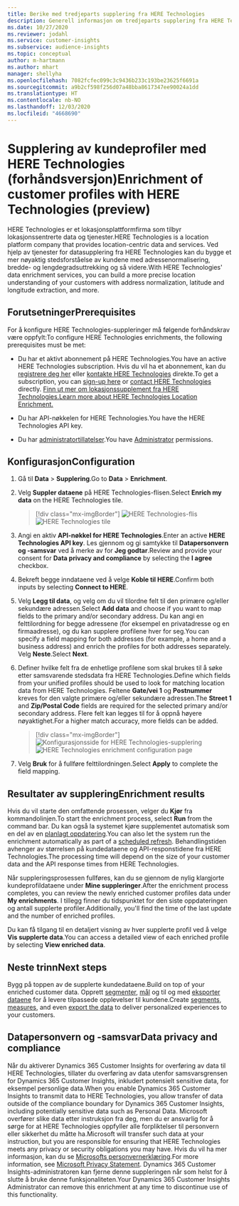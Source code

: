 ```yaml
---
title: Berike med tredjeparts supplering fra HERE Technologies
description: Generell informasjon om tredjeparts supplering fra HERE Technologies.
ms.date: 10/27/2020
ms.reviewer: jodahl
ms.service: customer-insights
ms.subservice: audience-insights
ms.topic: conceptual
author: m-hartmann
ms.author: mhart
manager: shellyha
ms.openlocfilehash: 7082fcfec099c3c9436b233c193be23625f6691a
ms.sourcegitcommit: a9b2cf598f256d07a48bba8617347ee90024a1dd
ms.translationtype: HT
ms.contentlocale: nb-NO
ms.lasthandoff: 12/03/2020
ms.locfileid: "4668690"
---
```

# <a name="enrichment-of-customer-profiles-with-here-technologies-preview"></a><span data-ttu-id="14aa3-103">Supplering av kundeprofiler med HERE Technologies (forhåndsversjon)</span><span class="sxs-lookup"><span data-stu-id="14aa3-103">Enrichment of customer profiles with HERE Technologies (preview)</span></span>

<span data-ttu-id="14aa3-104">HERE Technologies er et lokasjonsplattformfirma som tilbyr lokasjonssentrerte data og tjenester.</span><span class="sxs-lookup"><span data-stu-id="14aa3-104">HERE Technologies is a location platform company that provides location-centric data and services.</span></span> <span data-ttu-id="14aa3-105">Ved hjelp av tjenester for datasupplering fra HERE Technologies kan du bygge et mer nøyaktig stedsforståelse av kundene med adressenormalisering, bredde- og lengdegradsuttrekking og så videre.</span><span class="sxs-lookup"><span data-stu-id="14aa3-105">With HERE Technologies' data enrichment services, you can build a more precise location understanding of your customers with address normalization, latitude and longitude extraction, and more.</span></span>

## <a name="prerequisites"></a><span data-ttu-id="14aa3-106">Forutsetninger</span><span class="sxs-lookup"><span data-stu-id="14aa3-106">Prerequisites</span></span>

<span data-ttu-id="14aa3-107">For å konfigure HERE Technologies-suppleringer må følgende forhåndskrav være oppfylt:</span><span class="sxs-lookup"><span data-stu-id="14aa3-107">To configure HERE Technologies enrichments, the following prerequisites must be met:</span></span>

- <span data-ttu-id="14aa3-108">Du har et aktivt abonnement på HERE Technologies.</span><span class="sxs-lookup"><span data-stu-id="14aa3-108">You have an active HERE Technologies subscription.</span></span> <span data-ttu-id="14aa3-109">Hvis du vil ha et abonnement, kan du [registrere deg her](https://developer.here.com/sign-up?utm_medium=referral&utm_source=Microsoft-Dynamics-CI&create=Freemium-Basic) eller [kontakte HERE Technologies](https://developer.here.com/help?utm_medium=referral&utm_source=Microsoft-Dynamics-CI#how-can-we-help-you) direkte.</span><span class="sxs-lookup"><span data-stu-id="14aa3-109">To get a subscription, you can [sign-up here](https://developer.here.com/sign-up?utm_medium=referral&utm_source=Microsoft-Dynamics-CI&create=Freemium-Basic) or [contact HERE Technologies](https://developer.here.com/help?utm_medium=referral&utm_source=Microsoft-Dynamics-CI#how-can-we-help-you) directly.</span></span> [<span data-ttu-id="14aa3-110">Finn ut mer om lokasjonssupplement fra HERE Technologies.</span><span class="sxs-lookup"><span data-stu-id="14aa3-110">Learn more about HERE Technologies Location Enrichment.</span></span>](https://developer.here.com/location-enrichment?cid=Dev-MicrosoftDynamics-DB-0-Dev-&utm_source=MicrosoftDynamics&utm_medium=referral&utm_campaign=Online_Dev_ReferralMicrosoft)

- <span data-ttu-id="14aa3-111">Du har API-nøkkelen for HERE Technologies.</span><span class="sxs-lookup"><span data-stu-id="14aa3-111">You have the HERE Technologies API key.</span></span>

- <span data-ttu-id="14aa3-112">Du har [administratortillatelser](permissions.md#administrator).</span><span class="sxs-lookup"><span data-stu-id="14aa3-112">You have [Administrator](permissions.md#administrator) permissions.</span></span>

## <a name="configuration"></a><span data-ttu-id="14aa3-113">Konfigurasjon</span><span class="sxs-lookup"><span data-stu-id="14aa3-113">Configuration</span></span>

1. <span data-ttu-id="14aa3-114">Gå til **Data** > **Supplering**.</span><span class="sxs-lookup"><span data-stu-id="14aa3-114">Go to **Data** > **Enrichment**.</span></span>

1. <span data-ttu-id="14aa3-115">Velg **Suppler dataene** på HERE Technologies-flisen.</span><span class="sxs-lookup"><span data-stu-id="14aa3-115">Select **Enrich my data** on the HERE Technologies tile.</span></span>

   > [!div class="mx-imgBorder"]
   > <span data-ttu-id="14aa3-116">![HERE Technologies-flis](media/HERE-tile.png "HERE Technologies-flis")</span><span class="sxs-lookup"><span data-stu-id="14aa3-116">![HERE Technologies tile](media/HERE-tile.png "HERE Technologies tile")</span></span>

1. <span data-ttu-id="14aa3-117">Angi en aktiv **API-nøkkel for HERE Technologies**.</span><span class="sxs-lookup"><span data-stu-id="14aa3-117">Enter an active **HERE Technologies API key**.</span></span> <span data-ttu-id="14aa3-118">Les gjennom og gi samtykke til **Datapersonvern og -samsvar** ved å merke av for **Jeg godtar**.</span><span class="sxs-lookup"><span data-stu-id="14aa3-118">Review and provide your consent for **Data privacy and compliance** by selecting the **I agree** checkbox.</span></span> 

1. <span data-ttu-id="14aa3-119">Bekreft begge inndataene ved å velge **Koble til HERE**.</span><span class="sxs-lookup"><span data-stu-id="14aa3-119">Confirm both inputs by selecting **Connect to HERE**.</span></span>

1. <span data-ttu-id="14aa3-120">Velg **Legg til data**, og velg om du vil tilordne felt til den primære og/eller sekundære adressen.</span><span class="sxs-lookup"><span data-stu-id="14aa3-120">Select **Add data** and choose if you want to map fields to the primary and/or secondary address.</span></span> <span data-ttu-id="14aa3-121">Du kan angi en felttilordning for begge adressene (for eksempel en privatadresse og en firmaadresse), og du kan supplere profilene hver for seg.</span><span class="sxs-lookup"><span data-stu-id="14aa3-121">You can specify a field mapping for both addresses (for example, a home and a business address) and enrich the profiles for both addresses separately.</span></span> <span data-ttu-id="14aa3-122">Velg **Neste**.</span><span class="sxs-lookup"><span data-stu-id="14aa3-122">Select **Next**.</span></span>

1. <span data-ttu-id="14aa3-123">Definer hvilke felt fra de enhetlige profilene som skal brukes til å søke etter samsvarende stedsdata fra HERE Technologies.</span><span class="sxs-lookup"><span data-stu-id="14aa3-123">Define which fields from your unified profiles should be used to look for matching location data from HERE Technologies.</span></span> <span data-ttu-id="14aa3-124">Feltene **Gate/vei 1** og **Postnummer** kreves for den valgte primære og/eller sekundære adressen.</span><span class="sxs-lookup"><span data-stu-id="14aa3-124">The **Street 1** and **Zip/Postal Code** fields are required for the selected primary and/or secondary address.</span></span> <span data-ttu-id="14aa3-125">Flere felt kan legges til for å oppnå høyere nøyaktighet.</span><span class="sxs-lookup"><span data-stu-id="14aa3-125">For a higher match accuracy, more fields can be added.</span></span>

   > [!div class="mx-imgBorder"]
   > <span data-ttu-id="14aa3-126">![Konfigurasjonsside for HERE Technologies-supplering](media/enrichment-HERE-configuration.png "Konfigurasjonsside for HERE Technologies-supplering")</span><span class="sxs-lookup"><span data-stu-id="14aa3-126">![HERE Technologies enrichment configuration page](media/enrichment-HERE-configuration.png "HERE Technologies enrichment configuration page")</span></span>

1. <span data-ttu-id="14aa3-127">Velg **Bruk** for å fullføre felttilordningen.</span><span class="sxs-lookup"><span data-stu-id="14aa3-127">Select **Apply** to complete the field mapping.</span></span>

## <a name="enrichment-results"></a><span data-ttu-id="14aa3-128">Resultater av supplering</span><span class="sxs-lookup"><span data-stu-id="14aa3-128">Enrichment results</span></span>

<span data-ttu-id="14aa3-129">Hvis du vil starte den omfattende prosessen, velger du **Kjør** fra kommandolinjen.</span><span class="sxs-lookup"><span data-stu-id="14aa3-129">To start the enrichment process, select **Run** from the command bar.</span></span> <span data-ttu-id="14aa3-130">Du kan også la systemet kjøre supplementet automatisk som en del av en [planlagt oppdatering](system.md#schedule-tab).</span><span class="sxs-lookup"><span data-stu-id="14aa3-130">You can also let the system run the enrichment automatically as part of a [scheduled refresh](system.md#schedule-tab).</span></span> <span data-ttu-id="14aa3-131">Behandlingstiden avhenger av størrelsen på kundedataene og API-responstidene fra HERE Technologies.</span><span class="sxs-lookup"><span data-stu-id="14aa3-131">The processing time will depend on the size of your customer data and the API response times from HERE Technologies.</span></span>

<span data-ttu-id="14aa3-132">Når suppleringsprosessen fullføres, kan du se gjennom de nylig klargjorte kundeprofildataene under **Mine suppleringer**.</span><span class="sxs-lookup"><span data-stu-id="14aa3-132">After the enrichment process completes, you can review the newly enriched customer profiles data under **My enrichments**.</span></span> <span data-ttu-id="14aa3-133">I tillegg finner du tidspunktet for den siste oppdateringen og antall supplerte profiler.</span><span class="sxs-lookup"><span data-stu-id="14aa3-133">Additionally, you'll find the time of the last update and the number of enriched profiles.</span></span>

<span data-ttu-id="14aa3-134">Du kan få tilgang til en detaljert visning av hver supplerte profil ved å velge **Vis supplerte data**.</span><span class="sxs-lookup"><span data-stu-id="14aa3-134">You can access a detailed view of each enriched profile by selecting **View enriched data**.</span></span>

## <a name="next-steps"></a><span data-ttu-id="14aa3-135">Neste trinn</span><span class="sxs-lookup"><span data-stu-id="14aa3-135">Next steps</span></span>

<span data-ttu-id="14aa3-136">Bygg på toppen av de supplerte kundedataene.</span><span class="sxs-lookup"><span data-stu-id="14aa3-136">Build on top of your enriched customer data.</span></span> <span data-ttu-id="14aa3-137">Opprett [segmenter](segments.md), [mål](measures.md) og til og med [eksporter dataene](export-destinations.md) for å levere tilpassede opplevelser til kundene.</span><span class="sxs-lookup"><span data-stu-id="14aa3-137">Create [segments](segments.md), [measures](measures.md), and even [export the data](export-destinations.md) to deliver personalized experiences to your customers.</span></span>

## <a name="data-privacy-and-compliance"></a><span data-ttu-id="14aa3-138">Datapersonvern og -samsvar</span><span class="sxs-lookup"><span data-stu-id="14aa3-138">Data privacy and compliance</span></span>

<span data-ttu-id="14aa3-139">Når du aktiverer Dynamics 365 Customer Insights for overføring av data til HERE Technologies, tillater du overføring av data utenfor samsvarsgrensen for Dynamics 365 Customer Insights, inkludert potensielt sensitive data, for eksempel personlige data.</span><span class="sxs-lookup"><span data-stu-id="14aa3-139">When you enable Dynamics 365 Customer Insights to transmit data to HERE Technologies, you allow transfer of data outside of the compliance boundary for Dynamics 365 Customer Insights, including potentially sensitive data such as Personal Data.</span></span> <span data-ttu-id="14aa3-140">Microsoft overfører slike data etter instruksjon fra deg, men du er ansvarlig for å sørge for at HERE Technologies oppfyller alle forpliktelser til personvern eller sikkerhet du måtte ha.</span><span class="sxs-lookup"><span data-stu-id="14aa3-140">Microsoft will transfer such data at your instruction, but you are responsible for ensuring that HERE Technologies meets any privacy or security obligations you may have.</span></span> <span data-ttu-id="14aa3-141">Hvis du vil ha mer informasjon, kan du se [Microsofts personvernerklæring](https://go.microsoft.com/fwlink/?linkid=396732).</span><span class="sxs-lookup"><span data-stu-id="14aa3-141">For more information, see [Microsoft Privacy Statement](https://go.microsoft.com/fwlink/?linkid=396732).</span></span>
<span data-ttu-id="14aa3-142">Dynamics 365 Customer Insights-administratoren kan fjerne denne suppleringen når som helst for å slutte å bruke denne funksjonaliteten.</span><span class="sxs-lookup"><span data-stu-id="14aa3-142">Your Dynamics 365 Customer Insights Administrator can remove this enrichment at any time to discontinue use of this functionality.</span></span>
